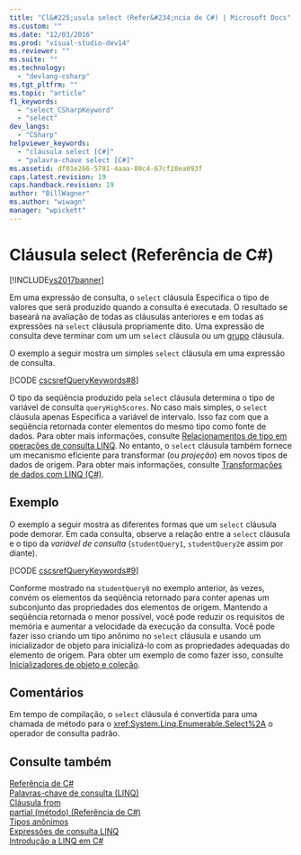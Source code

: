 ```yaml
---
title: "Cl&#225;usula select (Refer&#234;ncia de C#) | Microsoft Docs"
ms.custom: ""
ms.date: "12/03/2016"
ms.prod: "visual-studio-dev14"
ms.reviewer: ""
ms.suite: ""
ms.technology: 
  - "devlang-csharp"
ms.tgt_pltfrm: ""
ms.topic: "article"
f1_keywords: 
  - "select_CSharpKeyword"
  - "select"
dev_langs: 
  - "CSharp"
helpviewer_keywords: 
  - "cláusula select [C#]"
  - "palavra-chave select [C#]"
ms.assetid: df01e266-5781-4aaa-80c4-67cf28ea093f
caps.latest.revision: 19
caps.handback.revision: 19
author: "BillWagner"
ms.author: "wiwagn"
manager: "wpickett"
---
```

# Cl&#225;usula select (Refer&#234;ncia de C#)
[!INCLUDE[vs2017banner](../../../csharp/includes/vs2017banner.md)]

Em uma expressão de consulta, o `select` cláusula Especifica o tipo de valores que será produzido quando a consulta é executada.  O resultado se baseará na avaliação de todas as cláusulas anteriores e em todas as expressões na `select` cláusula propriamente dito.  Uma expressão de consulta deve terminar com um um `select` cláusula ou um  [grupo](../../../csharp/language-reference/keywords/group-clause.md) cláusula.  
  
 O exemplo a seguir mostra um simples `select` cláusula em uma expressão de consulta.  
  
 [!CODE [cscsrefQueryKeywords#8](../CodeSnippet/VS_Snippets_VBCSharp/CsCsrefQueryKeywords#8)]  
  
 O tipo da seqüência produzido pela `select` cláusula determina o tipo de variável de consulta `queryHighScores`.  No caso mais simples, o `select` cláusula apenas Especifica a variável de intervalo.  Isso faz com que a seqüência retornada conter elementos do mesmo tipo como fonte de dados.  Para obter mais informações, consulte [Relacionamentos de tipo em operações de consulta LINQ](../../../csharp/programming-guide/concepts/linq/type-relationships-in-linq-query-operations.md).  No entanto, o `select` cláusula também fornece um mecanismo eficiente para transformar \(ou  *projeção*\) em novos tipos de dados de origem.  Para obter mais informações, consulte [Transformações de dados com LINQ \(C\#\)](../../../csharp/programming-guide/concepts/linq/data-transformations-with-linq.md).  
  
## Exemplo  
 O exemplo a seguir mostra as diferentes formas que um `select` cláusula pode demorar.  Em cada consulta, observe a relação entre a `select` cláusula e o tipo da  *variável de consulta* \(`studentQuery1`, `studentQuery2`e assim por diante\).  
  
 [!CODE [cscsrefQueryKeywords#9](../CodeSnippet/VS_Snippets_VBCSharp/CsCsrefQueryKeywords#9)]  
  
 Conforme mostrado na `studentQuery8` no exemplo anterior, às vezes, convém os elementos da seqüência retornado para conter apenas um subconjunto das propriedades dos elementos de origem.  Mantendo a seqüência retornada o menor possível, você pode reduzir os requisitos de memória e aumentar a velocidade da execução da consulta.  Você pode fazer isso criando um tipo anônimo no `select` cláusula e usando um inicializador de objeto para inicializá\-lo com as propriedades adequadas do elemento de origem.  Para obter um exemplo de como fazer isso, consulte [Inicializadores de objeto e coleção](../../../csharp/programming-guide/classes-and-structs/object-and-collection-initializers.md).  
  
## Comentários  
 Em tempo de compilação, o `select` cláusula é convertida para uma chamada de método para o <xref:System.Linq.Enumerable.Select%2A> o operador de consulta padrão.  
  
## Consulte também  
 [Referência de C\#](../../../csharp/language-reference/index.md)   
 [Palavras\-chave de consulta \(LINQ\)](../../../csharp/language-reference/keywords/query-keywords.md)   
 [Cláusula from](../../../visual-basic/language-reference/queries/from-clause.md)   
 [partial \(método\) \(Referência de C\#\)](../../../csharp/language-reference/keywords/partial-method.md)   
 [Tipos anônimos](../../../csharp/programming-guide/classes-and-structs/anonymous-types.md)   
 [Expressões de consulta LINQ](../../../csharp/programming-guide/linq-query-expressions/index.md)   
 [Introdução a LINQ em C\#](../../../csharp/programming-guide/concepts/linq/getting-started-with-linq.md)